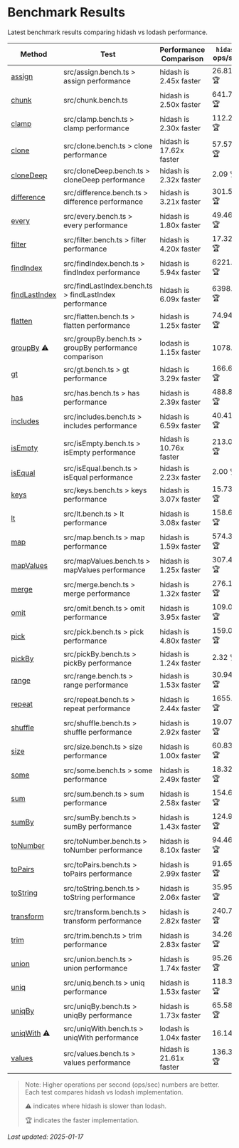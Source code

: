 # Benchmark Results

Latest benchmark results comparing hidash vs lodash performance.

| Method | Test | Performance Comparison | `hidash` ops/sec | `lodash@4.17.21` ops/sec |
|--------|------|----------------------|----------------|----------------|
| [assign](https://github.com/NaverPayDev2025/hidash/blob/594c89bc5b735688826df38c3224461da7dc1acc/src/assign.ts) | src/assign.bench.ts > assign performance | hidash is 2.45x faster | 26.81 🏆 | 10.93 |
| [chunk](https://github.com/NaverPayDev2025/hidash/blob/594c89bc5b735688826df38c3224461da7dc1acc/src/chunk.ts) | src/chunk.bench.ts | hidash is 2.50x faster | 641.79 🏆 | 256.60 |
| [clamp](https://github.com/NaverPayDev2025/hidash/blob/594c89bc5b735688826df38c3224461da7dc1acc/src/clamp.ts) | src/clamp.bench.ts > clamp performance | hidash is 2.30x faster | 112.23 🏆 | 48.76 |
| [clone](https://github.com/NaverPayDev2025/hidash/blob/594c89bc5b735688826df38c3224461da7dc1acc/src/clone.ts) | src/clone.bench.ts > clone performance | hidash is 17.62x faster | 57.57 🏆 | 3.27 |
| [cloneDeep](https://github.com/NaverPayDev2025/hidash/blob/594c89bc5b735688826df38c3224461da7dc1acc/src/cloneDeep.ts) | src/cloneDeep.bench.ts > cloneDeep performance | hidash is 2.32x faster | 2.09 🏆 | 0.90 |
| [difference](https://github.com/NaverPayDev2025/hidash/blob/594c89bc5b735688826df38c3224461da7dc1acc/src/difference.ts) | src/difference.bench.ts > difference performance | hidash is 3.21x faster | 301.59 🏆 | 93.91 |
| [every](https://github.com/NaverPayDev2025/hidash/blob/594c89bc5b735688826df38c3224461da7dc1acc/src/every.ts) | src/every.bench.ts > every performance | hidash is 1.80x faster | 49.46 🏆 | 27.54 |
| [filter](https://github.com/NaverPayDev2025/hidash/blob/594c89bc5b735688826df38c3224461da7dc1acc/src/filter.ts) | src/filter.bench.ts > filter performance | hidash is 4.20x faster | 17.32 🏆 | 4.12 |
| [findIndex](https://github.com/NaverPayDev2025/hidash/blob/594c89bc5b735688826df38c3224461da7dc1acc/src/findIndex.ts) | src/findIndex.bench.ts > findIndex performance | hidash is 5.94x faster | 6221.40 🏆 | 1048.07 |
| [findLastIndex](https://github.com/NaverPayDev2025/hidash/blob/594c89bc5b735688826df38c3224461da7dc1acc/src/findLastIndex.ts) | src/findLastIndex.bench.ts > findLastIndex performance | hidash is 6.09x faster | 6398.17 🏆 | 1050.05 |
| [flatten](https://github.com/NaverPayDev2025/hidash/blob/594c89bc5b735688826df38c3224461da7dc1acc/src/flatten.ts) | src/flatten.bench.ts > flatten performance | hidash is 1.25x faster | 74.94 🏆 | 60.18 |
| [groupBy](https://github.com/NaverPayDev2025/hidash/blob/594c89bc5b735688826df38c3224461da7dc1acc/src/groupBy.ts) ⚠️ | src/groupBy.bench.ts > groupBy performance comparison | lodash is 1.15x faster | 1078.43 | 1237.45 🏆 |
| [gt](https://github.com/NaverPayDev2025/hidash/blob/594c89bc5b735688826df38c3224461da7dc1acc/src/gt.ts) | src/gt.bench.ts > gt performance | hidash is 3.29x faster | 166.62 🏆 | 50.63 |
| [has](https://github.com/NaverPayDev2025/hidash/blob/594c89bc5b735688826df38c3224461da7dc1acc/src/has.ts) | src/has.bench.ts > has performance | hidash is 2.39x faster | 488.83 🏆 | 204.61 |
| [includes](https://github.com/NaverPayDev2025/hidash/blob/594c89bc5b735688826df38c3224461da7dc1acc/src/includes.ts) | src/includes.bench.ts > includes performance | hidash is 6.59x faster | 40.41 🏆 | 6.14 |
| [isEmpty](https://github.com/NaverPayDev2025/hidash/blob/594c89bc5b735688826df38c3224461da7dc1acc/src/isEmpty.ts) | src/isEmpty.bench.ts > isEmpty performance | hidash is 10.76x faster | 213.04 🏆 | 19.79 |
| [isEqual](https://github.com/NaverPayDev2025/hidash/blob/594c89bc5b735688826df38c3224461da7dc1acc/src/isEqual.ts) | src/isEqual.bench.ts > isEqual performance | hidash is 2.23x faster | 2.00 🏆 | 0.90 |
| [keys](https://github.com/NaverPayDev2025/hidash/blob/594c89bc5b735688826df38c3224461da7dc1acc/src/keys.ts) | src/keys.bench.ts > keys performance | hidash is 3.07x faster | 15.73 🏆 | 5.12 |
| [lt](https://github.com/NaverPayDev2025/hidash/blob/594c89bc5b735688826df38c3224461da7dc1acc/src/lt.ts) | src/lt.bench.ts > lt performance | hidash is 3.08x faster | 158.66 🏆 | 51.55 |
| [map](https://github.com/NaverPayDev2025/hidash/blob/594c89bc5b735688826df38c3224461da7dc1acc/src/map.ts) | src/map.bench.ts > map performance | hidash is 1.59x faster | 574.31 🏆 | 360.28 |
| [mapValues](https://github.com/NaverPayDev2025/hidash/blob/594c89bc5b735688826df38c3224461da7dc1acc/src/mapValues.ts) | src/mapValues.bench.ts > mapValues performance | hidash is 1.25x faster | 307.40 🏆 | 244.96 |
| [merge](https://github.com/NaverPayDev2025/hidash/blob/594c89bc5b735688826df38c3224461da7dc1acc/src/merge.ts) | src/merge.bench.ts > merge performance | hidash is 1.32x faster | 276.13 🏆 | 209.03 |
| [omit](https://github.com/NaverPayDev2025/hidash/blob/594c89bc5b735688826df38c3224461da7dc1acc/src/omit.ts) | src/omit.bench.ts > omit performance | hidash is 3.95x faster | 109.04 🏆 | 27.60 |
| [pick](https://github.com/NaverPayDev2025/hidash/blob/594c89bc5b735688826df38c3224461da7dc1acc/src/pick.ts) | src/pick.bench.ts > pick performance | hidash is 4.80x faster | 159.05 🏆 | 33.16 |
| [pickBy](https://github.com/NaverPayDev2025/hidash/blob/594c89bc5b735688826df38c3224461da7dc1acc/src/pickBy.ts) | src/pickBy.bench.ts > pickBy performance | hidash is 1.24x faster | 2.32 🏆 | 1.88 |
| [range](https://github.com/NaverPayDev2025/hidash/blob/594c89bc5b735688826df38c3224461da7dc1acc/src/range.ts) | src/range.bench.ts > range performance | hidash is 1.53x faster | 30.94 🏆 | 20.20 |
| [repeat](https://github.com/NaverPayDev2025/hidash/blob/594c89bc5b735688826df38c3224461da7dc1acc/src/repeat.ts) | src/repeat.bench.ts > repeat performance | hidash is 2.44x faster | 1655.20 🏆 | 679.25 |
| [shuffle](https://github.com/NaverPayDev2025/hidash/blob/594c89bc5b735688826df38c3224461da7dc1acc/src/shuffle.ts) | src/shuffle.bench.ts > shuffle performance | hidash is 2.92x faster | 19.07 🏆 | 6.53 |
| [size](https://github.com/NaverPayDev2025/hidash/blob/594c89bc5b735688826df38c3224461da7dc1acc/src/size.ts) | src/size.bench.ts > size performance | hidash is 1.00x faster | 60.83 🏆 | 60.59 |
| [some](https://github.com/NaverPayDev2025/hidash/blob/594c89bc5b735688826df38c3224461da7dc1acc/src/some.ts) | src/some.bench.ts > some performance | hidash is 2.49x faster | 18.32 🏆 | 7.36 |
| [sum](https://github.com/NaverPayDev2025/hidash/blob/594c89bc5b735688826df38c3224461da7dc1acc/src/sum.ts) | src/sum.bench.ts > sum performance | hidash is 2.58x faster | 154.64 🏆 | 60.01 |
| [sumBy](https://github.com/NaverPayDev2025/hidash/blob/594c89bc5b735688826df38c3224461da7dc1acc/src/sumBy.ts) | src/sumBy.bench.ts > sumBy performance | hidash is 1.43x faster | 124.92 🏆 | 87.20 |
| [toNumber](https://github.com/NaverPayDev2025/hidash/blob/594c89bc5b735688826df38c3224461da7dc1acc/src/toNumber.ts) | src/toNumber.bench.ts > toNumber performance | hidash is 8.10x faster | 94.46 🏆 | 11.66 |
| [toPairs](https://github.com/NaverPayDev2025/hidash/blob/594c89bc5b735688826df38c3224461da7dc1acc/src/toPairs.ts) | src/toPairs.bench.ts > toPairs performance | hidash is 2.99x faster | 91.65 🏆 | 30.63 |
| [toString](https://github.com/NaverPayDev2025/hidash/blob/594c89bc5b735688826df38c3224461da7dc1acc/src/toString.ts) | src/toString.bench.ts > toString performance | hidash is 2.06x faster | 35.95 🏆 | 17.45 |
| [transform](https://github.com/NaverPayDev2025/hidash/blob/594c89bc5b735688826df38c3224461da7dc1acc/src/transform.ts) | src/transform.bench.ts > transform performance | hidash is 2.82x faster | 240.79 🏆 | 85.29 |
| [trim](https://github.com/NaverPayDev2025/hidash/blob/594c89bc5b735688826df38c3224461da7dc1acc/src/trim.ts) | src/trim.bench.ts > trim performance | hidash is 2.83x faster | 34.26 🏆 | 12.13 |
| [union](https://github.com/NaverPayDev2025/hidash/blob/594c89bc5b735688826df38c3224461da7dc1acc/src/union.ts) | src/union.bench.ts > union performance | hidash is 1.74x faster | 95.26 🏆 | 54.61 |
| [uniq](https://github.com/NaverPayDev2025/hidash/blob/594c89bc5b735688826df38c3224461da7dc1acc/src/uniq.ts) | src/uniq.bench.ts > uniq performance | hidash is 1.53x faster | 118.31 🏆 | 77.48 |
| [uniqBy](https://github.com/NaverPayDev2025/hidash/blob/594c89bc5b735688826df38c3224461da7dc1acc/src/uniqBy.ts) | src/uniqBy.bench.ts > uniqBy performance | hidash is 1.73x faster | 65.58 🏆 | 37.84 |
| [uniqWith](https://github.com/NaverPayDev2025/hidash/blob/594c89bc5b735688826df38c3224461da7dc1acc/src/uniqWith.ts) ⚠️ | src/uniqWith.bench.ts > uniqWith performance | lodash is 1.04x faster | 16.14 | 16.71 🏆 |
| [values](https://github.com/NaverPayDev2025/hidash/blob/594c89bc5b735688826df38c3224461da7dc1acc/src/values.ts) | src/values.bench.ts > values performance | hidash is 21.61x faster | 136.33 🏆 | 6.31 |

> Note: Higher operations per second (ops/sec) numbers are better. Each test compares hidash vs lodash implementation.
>
> ⚠️ indicates where hidash is slower than lodash.
>
> 🏆 indicates the faster implementation.

_Last updated: 2025-01-17_
